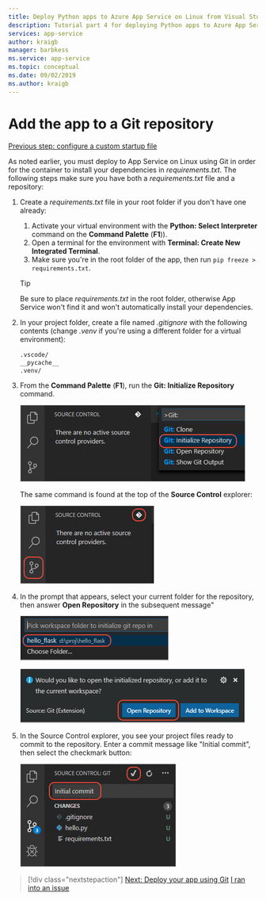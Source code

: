```yaml
---
title: Deploy Python apps to Azure App Service on Linux from Visual Studio Code
description: Tutorial part 4 for deploying Python apps to Azure App Service on Linux
services: app-service
author: kraigb
manager: barbkess
ms.service: app-service
ms.topic: conceptual
ms.date: 09/02/2019
ms.author: kraigb
---
```


# Add the app to a Git repository

[Previous step: configure a custom startup file](tutorial-deploy-app-service-on-linux-03.md)

As noted earlier, you must deploy to App Service on Linux using Git in order for the container to install your dependencies in *requirements.txt*. The following steps make sure you have both a *requirements.txt* file and a repository:

1. Create a *requirements.txt* file in your root folder if you don't have one already:

    1. Activate your virtual environment with the **Python: Select Interpreter** command on the **Command Palette** (**F1**)).
    1. Open a terminal for the environment with **Terminal: Create New Integrated Terminal**.
    1. Make sure you're in the root folder of the app, then run `pip freeze > requirements.txt`.

    > [!TIP]
    > Be sure to place *requirements.txt* in the root folder, otherwise App Service won't find it and won't automatically install your dependencies.

1. In your project folder, create a file named *.gitignore* with the following contents (change *.venv* if you're using a different folder for a virtual environment):

    ```gitignore
    .vscode/
    __pycache__
    .venv/
    ```

1. From the **Command Palette** (**F1**), run the **Git: Initialize Repository** command.

    ![Initialize repository command in the Command Palette](media/deploy-azure/source-control-initialize-repository-command.png)

    The same command is found at the top of the **Source Control** explorer:

    ![Initialize repository command in the Source Control explorer](media/deploy-azure/source-control-initialize-repository-button.png)

1. In the prompt that appears, select your current folder for the repository, then answer **Open Repository** in the subsequent message"

    ![Selecting a repository folder](media/deploy-azure/source-control-select-folder.png)

    ![Opening the repository after initialization](media/deploy-azure/source-control-open-repository.png)

1. In the Source Control explorer, you see your project files ready to commit to the repository. Enter a commit message like "Initial commit", then select the checkmark button:

    ![Commit the app code to source control](media/deploy-azure/source-control-commit.png)

> [!div class="nextstepaction"]
> [Next: Deploy your app using Git](tutorial-deploy-app-service-on-linux-05.md) [I ran into an issue](https://www.research.net/r/PWZWZ52?tutorial=vscode-appservice&step=04-add-to-git)
